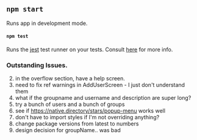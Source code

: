 ## `npm start`

Runs app in development mode.

#### `npm test`

Runs the [jest](https://github.com/facebook/jest) test runner on your tests. Consult [here](https://github.com/expo/expo/tree/master/packages/jest-expo) for more info.


### Outstanding Issues.
2) in the overflow section, have a help screen.
2) need to fix ref warnings in AddUserScreen - I just don't understand them
3) what if the groupname and username and description are super long?
5) try a bunch of users and a bunch of groups
6) see if https://native.directory/stars/popup-menu works well
7) don't have to import styles if I'm not overriding anything?
8) change package versions from latest to numbers
9) design decision for groupName.. was bad